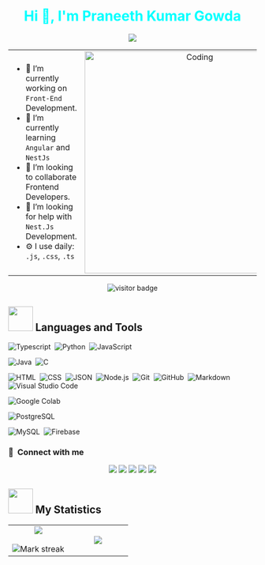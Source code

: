 <h1 align="center" style="color:cyan">Hi 👋, I'm Praneeth Kumar Gowda</h1>
<p align="center">
  <a href="https://github.com/DenverCoder1/readme-typing-svg"><img src="https://readme-typing-svg.herokuapp.com?font=monospace&color=%green&size=25&center=true&vCenter=true&width=600&height=100&lines=Passionate+Frontend+developer;++;Computer+Science+Student,;Active+Learner,;Love+to+learn+new+stuffs..<3"></a>
</p>

<table align="center">
<tr border="none">
<td width="50%" align="left">

- 🔭 I’m currently working on `Front-End ` Development.
- 🌱 I’m currently learning `Angular` and `NestJs`
- 👯 I’m looking to collaborate Frontend Developers.
- 🤔 I’m looking for help with `Nest.Js` Development.
- ⚙️ I use daily: `.js`,  `.css`, `.ts`


</td>
<td width="50%" align="center">
  <img align="center" alt="Coding" width="450" src="https://repository-images.githubusercontent.com/588181932/e36ec678-7984-4cdd-8e4c-a3932772ff8e">
</td>
</tr>
</table>


<p align="center"><img src="https://profile-counter.glitch.me/%7Bpraneethkumar189%7D/count.svg" alt="visitor badge"/></p>

## <img src="https://media.giphy.com/media/M4NykXxUE0HAcK7UJ6/giphy.gif" width="50px" height="50px"></img> Languages and Tools
![Typescript](https://img.shields.io/badge/-JavaScript-05122A?style=flat&logo=typescript)&nbsp;
![Python](https://img.shields.io/badge/-Python-05122A?style=flat&logo=python)&nbsp;
![JavaScript](https://img.shields.io/badge/-JavaScript-05122A?style=flat&logo=javascript)&nbsp;

![Java](https://img.shields.io/badge/-Java-05122A?style=flat&logo=Java&logoColor=FFA518)&nbsp;
![C](https://img.shields.io/badge/-C-05122A?style=flat&logo=C&logoColor=A8B9CC)&nbsp;


![HTML](https://img.shields.io/badge/-HTML-05122A?style=flat&logo=HTML5)&nbsp;
![CSS](https://img.shields.io/badge/-CSS-05122A?style=flat&logo=CSS3&logoColor=1572B6)&nbsp;
![JSON](https://img.shields.io/badge/-JSON-05122A?style=flat&logo=json&logoColor=000000)&nbsp;
![Node.js](https://img.shields.io/badge/-Node.js-05122A?style=flat&logo=node.js&logoColor=339933)&nbsp;
![Git](https://img.shields.io/badge/-Git-05122A?style=flat&logo=git)&nbsp;
![GitHub](https://img.shields.io/badge/-GitHub-05122A?style=flat&logo=github)&nbsp;
![Markdown](https://img.shields.io/badge/-Markdown-05122A?style=flat&logo=markdown)&nbsp;
![Visual Studio Code](https://img.shields.io/badge/-Visual%20Studio%20Code-05122A?style=flat&logo=visual-studio-code&logoColor=007ACC)&nbsp;


![Google Colab](https://img.shields.io/badge/-Google%20Colab-05122A?style=flat&logo=google-colab&logoColor=F9AB00)&nbsp;

![PostgreSQL](https://img.shields.io/badge/-PostgreSQL-05122A?style=flat&logo=postgresql&logoColor=336791)&nbsp;

![MySQL](https://img.shields.io/badge/-MySQL-05122A?style=flat&logo=mysql&logoColor=4479A1)&nbsp;
![Firebase](https://img.shields.io/badge/-Firebase-05122A?style=flat&logo=firebase&logoColor=FFCA28)&nbsp;


### :link: &nbsp;Connect with me

<p align="center">
<a href=""><img src="https://img.shields.io/badge/-Praneeth%d20Kumar.me-3423A6?style=for-the-badge&logo=Google-Chrome&logoColor=white"/></a>
<a href=""><img src="https://img.shields.io/badge/-Praneeth%20Kumar-0077B5?style=for-the-badge&logo=Linkedin&logoColor=white"/></a>
<a href=""><img src="https://img.shields.io/badge/-praneethkumar189201@gmail.com-D14836?style=for-the-badge&logo=Gmail&logoColor=white"/></a>
<a href=""><img src="https://img.shields.io/badge/-praneeth%d20kumar.me-E4405F?style=for-the-badge&logo=Instagram&logoColor=white"/></a>
<a href=""><img src="https://img.shields.io/badge/-praneethkumar189-1DA1F2?style=for-the-badge&logo=twitter&logoColor=white"/></a>
</p>



## <img src="https://media2.giphy.com/media/QssGEmpkyEOhBCb7e1/giphy.gif?cid=ecf05e47a0n3gi1bfqntqmob8g9aid1oyj2wr3ds3mg700bl&rid=giphy.gif" width="50px" height="50px"> My Statistics

<table align="center">
<tr border="none">
<td width="50%" align="center">

  <img  align="center"  src="https://github-readme-stats.vercel.app/api?username=praneethkumar189&theme=chartreuse-dark&show_icons=true&count_private=true" />
  <br></br>
  <img  title="🔥 Get streak stats for your profile at git.io/streak-stats" alt="Mark streak" src="https://github-readme-streak-stats.herokuapp.com/?user=praneethkumar189&theme=chartreuse-dark&hide_border=false" /> 
</td>
<td width="50%" align="center">

  <img  align="center"  src="https://github-readme-stats.anuraghazra1.vercel.app/api/top-langs/?username=praneethkumar189&theme=chartreuse-dark&hide_border=false&no-bg=true&no-frame=true&langs_count=10"/>

  </td>
</tr>
</table>


